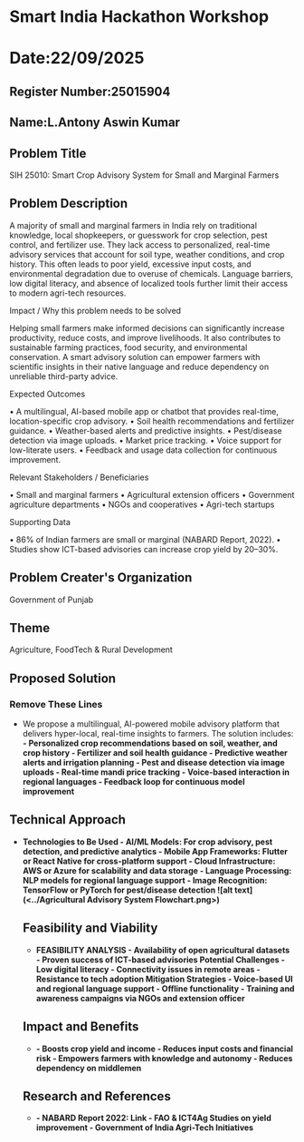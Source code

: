 # Smart India Hackathon Workshop
# Date:22/09/2025
## Register Number:25015904
## Name:L.Antony Aswin Kumar
## Problem Title
SIH 25010: Smart Crop Advisory System for Small and Marginal Farmers
## Problem Description
A majority of small and marginal farmers in India rely on traditional knowledge, local shopkeepers, or guesswork for crop selection, pest control, and fertilizer use. They lack access to personalized, real-time advisory services that account for soil type, weather conditions, and crop history. This often leads to poor yield, excessive input costs, and environmental degradation due to overuse of chemicals. Language barriers, low digital literacy, and absence of localized tools further limit their access to modern agri-tech resources.

Impact / Why this problem needs to be solved

Helping small farmers make informed decisions can significantly increase productivity, reduce costs, and improve livelihoods. It also contributes to sustainable farming practices, food security, and environmental conservation. A smart advisory solution can empower farmers with scientific insights in their native language and reduce dependency on unreliable third-party advice.

Expected Outcomes

• A multilingual, AI-based mobile app or chatbot that provides real-time, location-specific crop advisory.
• Soil health recommendations and fertilizer guidance.
• Weather-based alerts and predictive insights.
• Pest/disease detection via image uploads.
• Market price tracking.
• Voice support for low-literate users.
• Feedback and usage data collection for continuous improvement.

Relevant Stakeholders / Beneficiaries

• Small and marginal farmers
• Agricultural extension officers
• Government agriculture departments
• NGOs and cooperatives
• Agri-tech startups

Supporting Data

• 86% of Indian farmers are small or marginal (NABARD Report, 2022).
• Studies show ICT-based advisories can increase crop yield by 20–30%.

## Problem Creater's Organization
Government of Punjab

## Theme
Agriculture, FoodTech & Rural Development

## Proposed Solution
<h3>Remove These Lines</h3>
<ul><li>
We propose a multilingual, AI-powered mobile advisory platform that delivers hyper-local, real-time insights to farmers. The solution includes:<b>
- Personalized crop recommendations based on soil, weather, and crop history<b>
- Fertilizer and soil health guidance<b>
- Predictive weather alerts and irrigation planning<b>
- Pest and disease detection via image uploads<b>
- Real-time mandi price tracking<b>
- Voice-based interaction in regional languages<b>
- Feedback loop for continuous model improvement<b>
</li></ul>

## Technical Approach
<ul><li>Technologies to Be Used<b>
- AI/ML Models: For crop advisory, pest detection, and predictive analytics<b>
- Mobile App Frameworks: Flutter or React Native for cross-platform support<b>
- Cloud Infrastructure: AWS or Azure for scalability and data storage<b>
- Language Processing: NLP models for regional language support<b>
- Image Recognition: TensorFlow or PyTorch for pest/disease detection<b>
![alt text](<../Agricultural Advisory System Flowchart.png>)



## Feasibility and Viability
<ul><li>FEASIBILITY ANALYSIS<b>
- Availability of open agricultural datasets<b>
- Proven success of ICT-based advisories<b>
Potential Challenges<b>
- Low digital literacy<b>
- Connectivity issues in remote areas<b>
- Resistance to tech adoption<b>
Mitigation Strategies<b>
- Voice-based UI and regional language support<b>
- Offline functionality<b>
- Training and awareness campaigns via NGOs and extension officer<b>
</li></ul>

## Impact and Benefits
<UL><li>- Boosts crop yield and income<b>
- Reduces input costs and financial risk<b>
- Empowers farmers with knowledge and autonomy<b>
- Reduces dependency on middlemen<b>


</li></ul>

## Research and References

<ul><li>- NABARD Report 2022: Link<b>
- FAO & ICT4Ag Studies on yield improvement<b>
- Government of India Agri-Tech Initiatives<b>

</li></ul>
